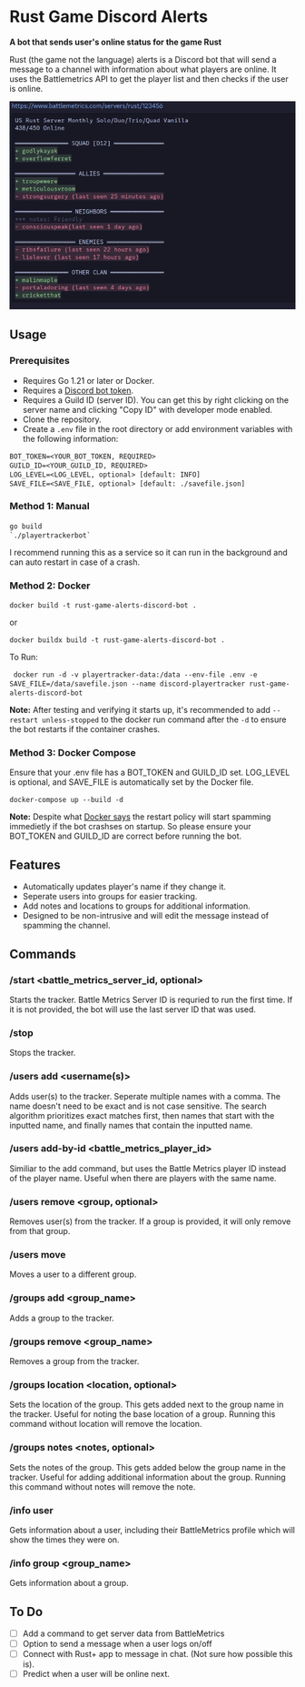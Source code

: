 # Rust Game Discord Alerts

**A bot that sends user's online status for the game Rust**

Rust (the game not the language) alerts is a Discord bot that will send a message to a channel with information about what players are online. It uses the Battlemetrics API to get the player list and then checks if the user is online.

![Tracker Message](./screenshot1.png)

## Usage

### Prerequisites

- Requires Go 1.21 or later or Docker.
- Requires a [Discord bot token](https://discord.com/developers/applications).
- Requires a Guild ID (server ID). You can get this by right clicking on the server name and clicking "Copy ID" with developer mode enabled.
- Clone the repository.
- Create a `.env` file in the root directory or add environment variables with the following information:

```env
BOT_TOKEN=<YOUR_BOT_TOKEN, REQUIRED>
GUILD_ID=<YOUR_GUILD_ID, REQUIRED>
LOG_LEVEL=<LOG_LEVEL, optional> [default: INFO]
SAVE_FILE=<SAVE_FILE, optional> [default: ./savefile.json]
```

### Method 1: Manual

```
go build
`./playertrackerbot`
```

I recommend running this as a service so it can run in the background and can auto restart in case of a crash.

### Method 2: Docker

```
docker build -t rust-game-alerts-discord-bot .
```

or

```
docker buildx build -t rust-game-alerts-discord-bot .
```

To Run:

```
 docker run -d -v playertracker-data:/data --env-file .env -e SAVE_FILE=/data/savefile.json --name discord-playertracker rust-game-alerts-discord-bot
```

**Note:** After testing and verifying it starts up, it's recommended to add `--restart unless-stopped` to the docker run command after the `-d` to ensure the bot restarts if the container crashes.

### Method 3: Docker Compose

Ensure that your .env file has a BOT_TOKEN and GUILD_ID set. LOG_LEVEL is optional, and SAVE_FILE is automatically set by the Docker file.

```
docker-compose up --build -d
```

**Note:** Despite what [Docker says](https://docs.docker.com/config/containers/start-containers-automatically/#:~:text=A%20restart%20policy%20only%20takes%20effect%20after%20a%20container%20starts%20successfully.%20In%20this%20case%2C%20starting%20successfully%20means%20that%20the%20container%20is%20up%20for%20at%20least%2010%20seconds%20and%20Docker%20has%20started%20monitoring%20it.%20This%20prevents%20a%20container%20which%20doesn%27t%20start%20at%20all%20from%20going%20into%20a%20restart%20loop.) the restart policy will start spamming immedietly if the bot crashses on startup. So please ensure your BOT_TOKEN and GUILD_ID are correct before running the bot.

## Features

- Automatically updates player's name if they change it.
- Seperate users into groups for easier tracking.
- Add notes and locations to groups for additional information.
- Designed to be non-intrusive and will edit the message instead of spamming the channel.

## Commands

### /start <battle_metrics_server_id, optional>

Starts the tracker. Battle Metrics Server ID is requried to run the first time. If it is not provided, the bot will use the last server ID that was used.

### /stop

Stops the tracker.

### /users add <username(s)> <group>

Adds user(s) to the tracker. Seperate multiple names with a comma. The name doesn't need to be exact and is not case sensitive. The search algorithm prioritizes exact matches first, then names that start with the inputted name, and finally names that contain the inputted name.

### /users add-by-id <battle_metrics_player_id> <group>

Similiar to the add command, but uses the Battle Metrics player ID instead of the player name. Useful when there are players with the same name.

### /users remove <username> <group, optional>

Removes user(s) from the tracker. If a group is provided, it will only remove from that group.

### /users move <username> <group>

Moves a user to a different group.

### /groups add <group_name>

Adds a group to the tracker.

### /groups remove <group_name>

Removes a group from the tracker.

### /groups location <location, optional>

Sets the location of the group. This gets added next to the group name in the tracker. Useful for noting the base location of a group. Running this command without location will remove the location.

### /groups notes <notes, optional>

Sets the notes of the group. This gets added below the group name in the tracker. Useful for adding additional information about the group. Running this command without notes will remove the note.

### /info user <username>

Gets information about a user, including their BattleMetrics profile which will show the times they were on.

### /info group <group_name>

Gets information about a group.

## To Do

- [ ] Add a command to get server data from BattleMetrics
- [ ] Option to send a message when a user logs on/off
- [ ] Connect with Rust+ app to message in chat. (Not sure how possible this is).
- [ ] Predict when a user will be online next.
